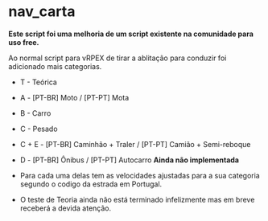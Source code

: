 # nav_carta
**Este script foi uma melhoria de um script existente na comunidade para uso free.**

Ao normal script para vRPEX de tirar a ablitação para conduzir foi adicionado mais categorias.
- T - Teórica
- A - [PT-BR] Moto / [PT-PT] Mota
- B - Carro
- C - Pesado
- C + E - [PT-BR] Caminhão + Traler / [PT-PT] Camião + Semi-reboque
- D - [PT-BR] Ônibus / [PT-PT] Autocarro **Ainda não implementada**

- Para cada uma delas tem as velocidades ajustadas para a sua categoria segundo o codigo da estrada em Portugal.
- O teste de Teoria ainda não está terminado infelizmente mas em breve receberá a devida atenção.



